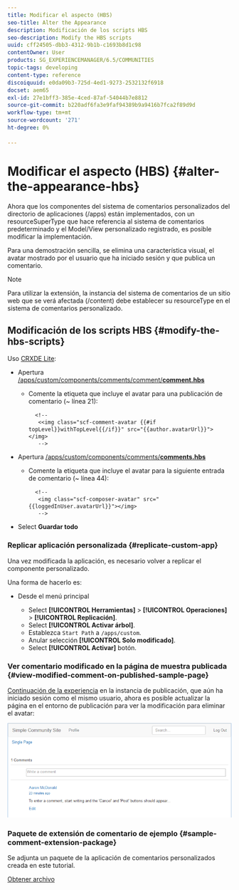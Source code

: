 ```yaml
---
title: Modificar el aspecto (HBS)
seo-title: Alter the Appearance
description: Modificación de los scripts HBS
seo-description: Modify the HBS scripts
uuid: cff24505-dbb3-4312-9b1b-c1693b8d1c98
contentOwner: User
products: SG_EXPERIENCEMANAGER/6.5/COMMUNITIES
topic-tags: developing
content-type: reference
discoiquuid: e0da09b3-725d-4ed1-9273-2532132f6918
docset: aem65
exl-id: 27e1bff3-385e-4ced-87af-54044b7e8812
source-git-commit: b220adf6fa3e9faf94389b9a9416b7fca2f89d9d
workflow-type: tm+mt
source-wordcount: '271'
ht-degree: 0%

---
```


# Modificar el aspecto (HBS) {#alter-the-appearance-hbs}

Ahora que los componentes del sistema de comentarios personalizados del directorio de aplicaciones (/apps) están implementados, con un resourceSuperType que hace referencia al sistema de comentarios predeterminado y el Model/View personalizado registrado, es posible modificar la implementación.

Para una demostración sencilla, se elimina una característica visual, el avatar mostrado por el usuario que ha iniciado sesión y que publica un comentario.

>[!NOTE]
>
>Para utilizar la extensión, la instancia del sistema de comentarios de un sitio web que se verá afectada (/content) debe establecer su resourceType en el sistema de comentarios personalizado.

## Modificación de los scripts HBS {#modify-the-hbs-scripts}

Uso [CRXDE Lite](/help/sites-developing/developing-with-crxde-lite.md):

* Apertura [/apps/custom/components/comments/comment/**comment.hbs**](https://localhost:4502/crx/de/index.jsp#/apps/custom/components/comments/comment/comment.hbs)

   * Comente la etiqueta que incluye el avatar para una publicación de comentario (~ línea 21):

      ```
        <!--
         <<img class="scf-comment-avatar {{#if topLevel}}withTopLevel{{/if}}" src="{{author.avatarUrl}}"></img>
         -->
      ```

* Apertura [/apps/custom/components/comments/**comments.hbs**](https://localhost:4502/crx/de/index.jsp#/apps/custom/components/comments/comments.hbs)

   * Comente la etiqueta que incluye el avatar para la siguiente entrada de comentario (~ línea 44):

      ```
        <!--
         <img class="scf-composer-avatar" src="{{loggedInUser.avatarUrl}}"></img>
         -->
      ```

* Select **Guardar todo**

### Replicar aplicación personalizada {#replicate-custom-app}

Una vez modificada la aplicación, es necesario volver a replicar el componente personalizado.

Una forma de hacerlo es:

* Desde el menú principal

   * Select **[!UICONTROL Herramientas]** > **[!UICONTROL Operaciones]** > **[!UICONTROL Replicación]**.
   * Select **[!UICONTROL Activar árbol]**.
   * Establezca `Start Path` a `/apps/custom`.
   * Anular selección **[!UICONTROL Solo modificado]**.
   * Select **[!UICONTROL Activar]** botón.

### Ver comentario modificado en la página de muestra publicada {#view-modified-comment-on-published-sample-page}

[Continuación de la experiencia](/help/communities/extend-sample-page.md#publish-sample-page) en la instancia de publicación, que aún ha iniciado sesión como el mismo usuario, ahora es posible actualizar la página en el entorno de publicación para ver la modificación para eliminar el avatar:

![ver-modificado-content](assets/view-modified-content.png)

### Paquete de extensión de comentario de ejemplo {#sample-comment-extension-package}

Se adjunta un paquete de la aplicación de comentarios personalizados creada en este tutorial.

[Obtener archivo](assets/sample-comment-extension-6-1-fp3.zip)
